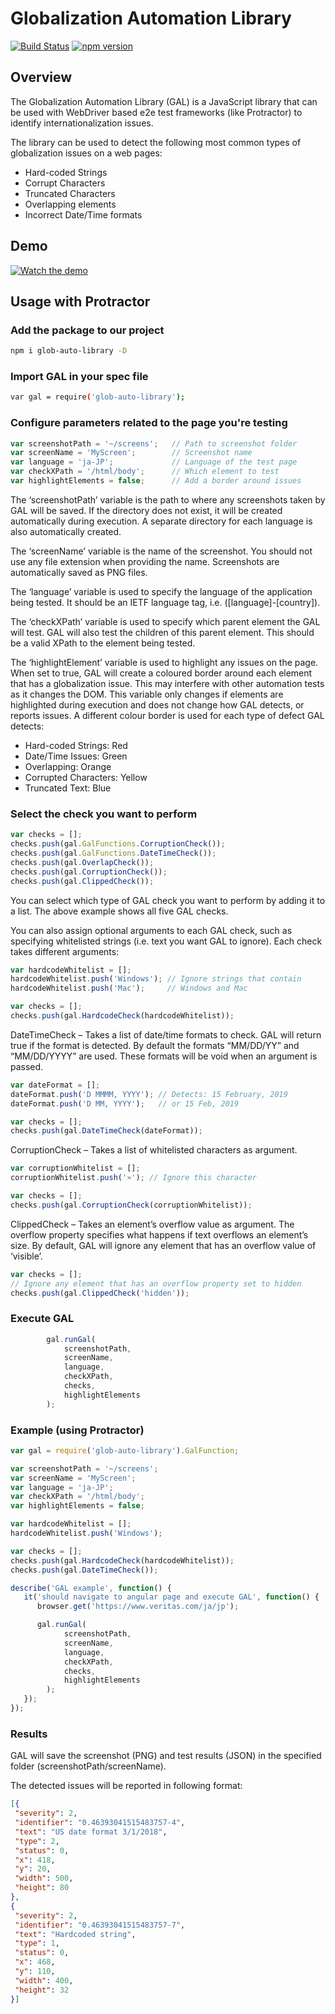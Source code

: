# Globalization Automation Library

[![Build Status](https://dev.azure.com/veritasg11n/glob-auto/_apis/build/status/VeritasOS.glob-auto-library?branchName=master)](https://dev.azure.com/veritasg11n/glob-auto/_build/latest?definitionId=1&branchName=master)
[![npm version](https://badge.fury.io/js/glob-auto-library.svg)](https://badge.fury.io/js/glob-auto-library)

## Overview

The Globalization Automation Library (GAL) is a JavaScript library that can be used with WebDriver based e2e test frameworks (like Protractor) to identify internationalization issues.

The library can be used to detect the following most common types of globalization issues on a web pages:

* Hard-coded Strings
* Corrupt Characters
* Truncated Characters
* Overlapping elements
* Incorrect Date/Time formats

## Demo

[![Watch the demo](https://f1.media.brightcove.com/8/4396107486001/4396107486001_6072569138001_6072572517001-vs.jpg?pubId=4396107486001&videoId=6072572517001)](https://bcove.video/2Q94o1y)

## Usage with Protractor

### Add the package to our project

```bash
npm i glob-auto-library -D
```

### Import GAL in your spec file

```bash
var gal = require('glob-auto-library');
```

### Configure parameters related to the page you're testing

```javascript
var screenshotPath = '~/screens';   // Path to screenshot folder
var screenName = 'MyScreen';        // Screenshot name
var language = 'ja-JP';             // Language of the test page
var checkXPath = '/html/body';      // Which element to test
var highlightElements = false;      // Add a border around issues
```

The ‘screenshotPath’ variable is the path to where any screenshots taken by GAL will be saved. If the directory does not exist, it will be created automatically during execution. A separate directory for each language is also automatically created.

The ‘screenName’ variable is the name of the screenshot. You should not use any file extension when providing the name. Screenshots are automatically saved as PNG files.

The ‘language’ variable is used to specify the language of the application being tested. It should be an IETF language tag, i.e. ([language]-[country]).

The ‘checkXPath’ variable is used to specify which parent element the GAL will test. GAL will also test the children of this parent element. This should be a valid XPath to the element being tested.

The ‘highlightElement’ variable is used to highlight any issues on the page. When set to true, GAL will create a coloured border around each element that has a globalization issue. This may interfere with other automation tests as it changes the DOM. This variable only changes if elements are highlighted during execution and does not change how GAL detects, or reports issues. A different colour border is used for each type of defect GAL detects:

* Hard-coded Strings: Red
* Date/Time Issues: Green
* Overlapping: Orange
* Corrupted Characters: Yellow
* Truncated Text: Blue

### Select the check you want to perform

```javascript
var checks = [];
checks.push(gal.GalFunctions.CorruptionCheck());
checks.push(gal.GalFunctions.DateTimeCheck());
checks.push(gal.OverlapCheck());
checks.push(gal.CorruptionCheck());
checks.push(gal.ClippedCheck());
```

You can select which type of GAL check you want to perform by adding it to a list. The above example shows all five GAL checks.

You can also assign optional arguments to each GAL check, such as specifying whitelisted strings (i.e. text you want GAL to ignore). Each check takes different arguments:

```javascript
var hardcodeWhitelist = [];
hardcodeWhitelist.push('Windows'); // Ignore strings that contain
hardcodeWhitelist.push('Mac');     // Windows and Mac

var checks = [];
checks.push(gal.HardcodeCheck(hardcodeWhitelist));
```

DateTimeCheck – Takes a list of date/time formats to check. GAL will return true if the format is detected. By default the formats “MM/DD/YY” and “MM/DD/YYYY” are used. These formats will be void when an argument is passed.

```javascript
var dateFormat = [];
dateFormat.push('D MMMM, YYYY'); // Detects: 15 February, 2019
dateFormat.push('D MM, YYYY');   // or 15 Feb, 2019

var checks = [];
checks.push(gal.DateTimeCheck(dateFormat));
```

CorruptionCheck – Takes a list of whitelisted characters as argument.

```javascript
var corruptionWhitelist = [];
corruptionWhitelist.push('»'); // Ignore this character

var checks = [];
checks.push(gal.CorruptionCheck(corruptionWhitelist));
```

ClippedCheck – Takes an element’s overflow value as argument. The overflow property specifies what happens if text overflows an element’s size. By default, GAL will ignore any element that has an overflow value of ‘visible’.

```javascript
var checks = [];
// Ignore any element that has an overflow property set to hidden
checks.push(gal.ClippedCheck('hidden'));
```

### Execute GAL

```javascript
        gal.runGal(
            screenshotPath,
            screenName,
            language,
            checkXPath,
            checks,
            highlightElements
        );
```

### Example (using Protractor)

```javascript
var gal = require('glob-auto-library').GalFunction;

var screenshotPath = '~/screens';
var screenName = 'MyScreen';
var language = 'ja-JP';
var checkXPath = '/html/body';
var highlightElements = false;

var hardcodeWhitelist = [];
hardcodeWhitelist.push('Windows');

var checks = [];
checks.push(gal.HardcodeCheck(hardcodeWhitelist));
checks.push(gal.DateTimeCheck());

describe('GAL example', function() {
   it('should navigate to angular page and execute GAL', function() {
      browser.get('https://www.veritas.com/ja/jp');

      gal.runGal(
            screenshotPath,
            screenName,
            language,
            checkXPath,
            checks,
            highlightElements
        );
   });
});
```

### Results

GAL will save the screenshot (PNG) and test results (JSON) in the specified folder (screenshotPath/screenName).

The detected issues will be reported in following format:

```json
[{
 "severity": 2,
 "identifier": "0.46393041515483757-4",
 "text": "US date format 3/1/2018",
 "type": 2,
 "status": 0,
 "x": 418,
 "y": 20,
 "width": 500,
 "height": 80
},
{
 "severity": 2,
 "identifier": "0.46393041515483757-7",
 "text": "Hardcoded string",
 "type": 1,
 "status": 0,
 "x": 468,
 "y": 110,
 "width": 400,
 "height": 32
}]
```
